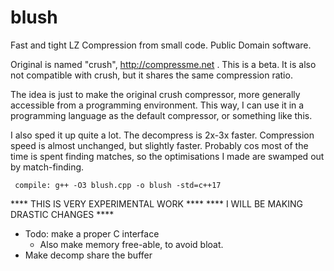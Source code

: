 # blush

Fast and tight LZ Compression from small code. Public Domain software.

Original is named "crush", http://compressme.net . This is a beta. It is also not compatible with crush, but it shares the same compression ratio.

The idea is just to make the original crush compressor, more generally accessible from a programming environment. This way, I can use it in a programming language as the default compressor, or something like this.

I also sped it up quite a lot. The decompress is 2x-3x faster. Compression speed is almost unchanged, but slightly faster. Probably cos most of the time is spent finding matches, so the optimisations I made are swamped out by match-finding.

     compile: g++ -O3 blush.cpp -o blush -std=c++17
****  THIS IS VERY EXPERIMENTAL WORK  ****
**** I WILL BE MAKING DRASTIC CHANGES ****


* Todo: make a proper C interface
    * Also make memory free-able, to avoid bloat.
* Make decomp share the buffer

